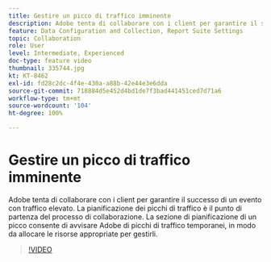 ```yaml
---
title: Gestire un picco di traffico imminente
description: Adobe tenta di collaborare con i client per garantire il successo di un evento con traffico elevato. La pianificazione dei picchi di traffico è il punto di partenza del processo di collaborazione. La sezione di pianificazione di un picco consente di avvisare Adobe di picchi di traffico temporanei, in modo da allocare le risorse appropriate per gestirli.
feature: Data Configuration and Collection, Report Suite Settings
topic: Collaboration
role: User
level: Intermediate, Experienced
doc-type: feature video
thumbnail: 335744.jpg
kt: KT-8462
exl-id: fd28c2dc-4f4e-430a-a88b-42e44e3e6dda
source-git-commit: 718884d5e452d4bd1de7f3bad441451ced7d71a6
workflow-type: tm+mt
source-wordcount: '104'
ht-degree: 100%

---
```


# Gestire un picco di traffico imminente

Adobe tenta di collaborare con i client per garantire il successo di un evento con traffico elevato. La pianificazione dei picchi di traffico è il punto di partenza del processo di collaborazione. La sezione di pianificazione di un picco consente di avvisare Adobe di picchi di traffico temporanei, in modo da allocare le risorse appropriate per gestirli.

>[!VIDEO](https://video.tv.adobe.com/v/3418699/?quality=12&learn=on&captions=ita)
